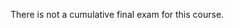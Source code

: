 There is not a cumulative final exam for this course.

<!--

There is one cumulative final exam given during Finals Week on the date listed in the [Weekly Calendar section](week/index) (and also on your HUB Student Center). This is a department exam using a traditional grading scheme, with partial credit where applicable. 

_Technical information about how the exam will be delivered and proctored will be sent out several weeks before the final._


-->